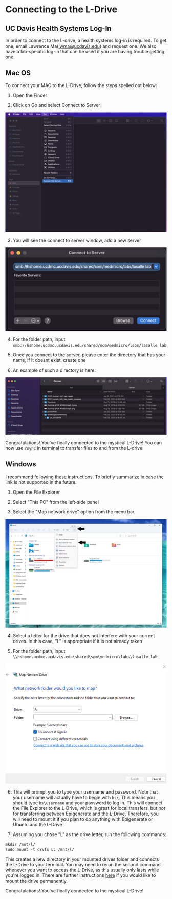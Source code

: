 # Connecting to the L-Drive

## UC Davis Health Systems Log-In

In order to connect to the L-drive, a health systems log-in is required. To get one, email Lawrence Ma(lwma@ucdavis.edu) and request one. We also have a lab-specific log-in that can be used if you are having trouble getting one.

## Mac OS
To connect your MAC to the L-Drive, follow the steps spelled out below:

1. Open the Finder

2. Click on Go and select Connect to Server

![github](https://github.com/vhaghani26/epigenerate/blob/main/L-Drive/Finder_Go.png)

3. You will see the connect to server window, add a new server

![github](https://github.com/vhaghani26/epigenerate/blob/main/L-Drive/Connect_to_server.png)

4. For the folder path, input `smb://hshome.ucdmc.ucdavis.edu/shared/som/medmicro/labs/lasalle lab`

5. Once you connect to the server, please enter the directory that has your name, if it doesnt exist, create one

6. An example of such a directory is here:

![github](https://github.com/vhaghani26/epigenerate/blob/main/L-Drive/Enter_(yourname)_directory.png)

Congratulations! You've finally connected to the mystical L-Drive! You can now use `rsync` in terminal to transfer files to and from the L-drive

## Windows

I recommend following [these](https://support.microsoft.com/en-gb/windows/map-a-network-drive-in-windows-29ce55d1-34e3-a7e2-4801-131475f9557d) instructions. To briefly summarize in case the link is not supported in the future:

1. Open the File Explorer

2. Select "This PC" from the left-side panel

3. Select the "Map network drive" option from the menu bar.

![github](https://github.com/vhaghani26/epigenerate/blob/main/L-Drive/find_map_network_drive.png)

4. Select a letter for the drive that does not interfere with your current drives. In this case, "L" is appropriate if it is not already taken

5. For the folder path, input `\\hshome.ucdmc.ucdavis.edu\shared\som\medmicro\labs\lasalle lab`

![github](https://github.com/vhaghani26/epigenerate/blob/main/L-Drive/map_network_drive.png)

6. This will prompt you to type your username and password. Note that your username will actually have to begin with `hs\`. This means you should type `hs\username` and your password to log in. This will connect the File Explorer to the L-Drive, which is great for local transfers, but not for transferring between Epigenerate and the L-Drive. Therefore, you will need to mount it if you plan to do anything with Epigenerate or Ubuntu and the L-Drive

7. Assuming you chose "L" as the drive letter, run the following commands:

```
mkdir /mnt/l/
sudo mount -t drvfs L: /mnt/l/
```

This creates a new directory in your mounted drives folder and connects the L-Drive to your terminal. You may need to rerun the second command whenever you want to access the L-Drive, as this usually only lasts while you're logged in. There are further instructions [here](https://www.public-health.uiowa.edu/it/support/kb48568/) if you would like to mount the drive permanently.

Congratulations! You've finally connected to the mystical L-Drive!
